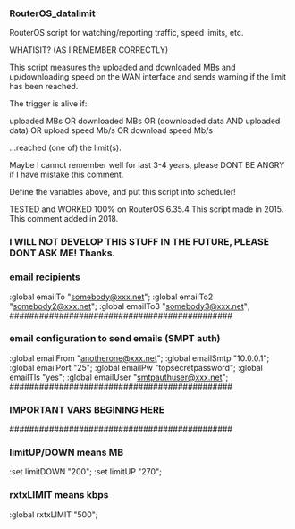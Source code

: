 ### RouterOS_datalimit

RouterOS script for watching/reporting traffic, speed limits, etc.

WHATISIT? (AS I REMEMBER CORRECTLY) 

This script measures the uploaded and downloaded MBs and up/downloading speed on the WAN interface and sends warning if the limit has been reached.

The trigger is alive if:

uploaded MBs OR downloaded MBs
OR
(downloaded data AND uploaded data)
OR
upload speed Mb/s OR download speed Mb/s

...reached (one of) the limit(s).

Maybe I cannot remember well for last 3-4 years, please DONT BE ANGRY if I have mistake this comment.

Define the variables above, and put this script into scheduler!

TESTED and WORKED 100% on RouterOS 6.35.4
This script made in 2015.
This comment added in 2018.

### I WILL NOT DEVELOP THIS STUFF IN THE FUTURE, PLEASE DONT ASK ME! Thanks.

### email recipients
:global emailTo "somebody@xxx.net";
:global emailTo2 "somebody2@xxx.net";
:global emailTo3 "somebody3@xxx.net";
#############################################
### email configuration to send emails (SMPT auth)
:global emailFrom "anotherone@xxx.net";
:global emailSmtp "10.0.0.1";
:global emailPort "25";
:global emailPw "topsecretpassword";
:global emailTls "yes";
:global emailUser "smtpauthuser@xxx.net";
#############################################
### IMPORTANT VARS BEGINING HERE
#############################################
### limitUP/DOWN means MB
:set limitDOWN "200"; 
:set limitUP "270";

### rxtxLIMIT means kbps
:global rxtxLIMIT "500";

